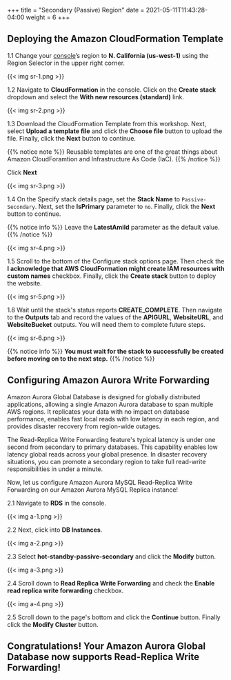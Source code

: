 +++
title = "Secondary (Passive) Region"
date =  2021-05-11T11:43:28-04:00
weight = 6
+++

## Deploying the Amazon CloudFormation Template

1.1 Change your [console](https://us-west-1.console.aws.amazon.com/console)’s region to **N. California (us-west-1)** using the Region Selector in the upper right corner.

{{< img sr-1.png >}}

1.2 Navigate to **CloudFormation** in the console. Click on the **Create stack** dropdown and select the **With new resources (standard)** link.

{{< img sr-2.png >}}

1.3 Download the CloudFormation Template from this workshop.  Next, select **Upload a template file** and click the **Choose file** button to upload the file.  Finally, click the **Next** button to continue.

{{% notice note %}}
Reusable templates are one of the great things about Amazon CloudForamtion and Infrastructure As Code (IaC).
{{% /notice %}}

Click **Next**

{{< img sr-3.png >}}

1.4  On the Specify stack details page, set the **Stack Name** to `Passive-Secondary`.  Next, set the **IsPrimary** parameter to `no`.  Finally, click the **Next** button to continue.

{{% notice info %}}
Leave the **LatestAmiId** parameter as the default value.
{{% /notice %}}

{{< img sr-4.png >}}

1.5 Scroll to the bottom of  the Configure stack options page.  Then check the **I acknowledge that AWS CloudFormation might create IAM resources with custom names** checkbox.  Finally, click the **Create stack** button to deploy the website.

{{< img sr-5.png >}}

1.8 Wait until the stack's status reports **CREATE_COMPLETE**.  Then navigate to the **Outputs** tab and record the values of the **APIGURL**, **WebsiteURL**, and **WebsiteBucket** outputs.  You will need them to complete future steps.

{{< img sr-6.png >}}

{{% notice info %}}
**You must wait for the stack to successfully be created before moving on to the next step.**
{{% /notice %}}

## Configuring Amazon Aurora Write Forwarding

Amazon Aurora Global Database is designed for globally distributed applications, allowing a single Amazon Aurora database to span multiple AWS regions. It replicates your data with no impact on database performance, enables fast local reads with low latency in each region, and provides disaster recovery from region-wide outages.

The Read-Replica Write Forwarding feature's typical latency is under one second from secondary to primary databases.  This capability enables low latency global reads across your global presence. In disaster recovery situations, you can promote a secondary region to take full read-write responsibilities in under a minute.

Now, let us configure Amazon Aurora MySQL Read-Replica Write Forwarding on our Amazon Aurora MySQL Replica instance!

2.1 Navigate to **RDS** in the console.

{{< img a-1.png >}}

2.2 Next, click into **DB Instances**.

{{< img a-2.png >}}

2.3 Select **hot-standby-passive-secondary** and click the **Modify** button.

{{< img a-3.png >}}

2.4 Scroll down to **Read Replica Write Forwarding** and check the **Enable read replica write forwarding** checkbox.

{{< img a-4.png >}}

2.5 Scroll down to the page's bottom and click the **Continue** button. Finally click the **Modify Cluster** button.

## Congratulations! Your Amazon Aurora Global Database now supports Read-Replica Write Forwarding!
